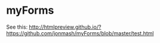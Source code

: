 myForms
=======
See this:
http://htmlpreview.github.io/?https://github.com/jonmash/myForms/blob/master/test.html